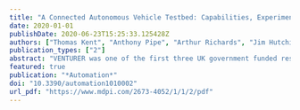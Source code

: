 ```yaml
---
title: "A Connected Autonomous Vehicle Testbed: Capabilities, Experimental Processes and Lessons Learned"
date: 2020-01-01
publishDate: 2020-06-23T15:25:33.125428Z
authors: ["Thomas Kent", "Anthony Pipe", "Arthur Richards", "Jim Hutchinson", "Wolfgang Schuster"]
publication_types: ["2"]
abstract: "VENTURER was one of the first three UK government funded research and innovation projects on Connected Autonomous Vehicles (CAVs) and was conducted predominantly in the South West region of the country. A series of increasingly complex scenarios conducted in an urban setting were used to: (i) evaluate the technology created as a part of the project; (ii) systematically assess participant responses to CAVs and; (iii) inform the development of potential insurance models and legal frameworks. Developing this understanding contributed key steps towards facilitating the deployment of CAVs on UK roads. This paper aims to describe the VENTURER Project trials, their objectives and detail some of the key technologies used. Importantly we aim to introduce some informative challenges that were overcame and the subsequent project and technological lessons learned in a hope to help others plan and execute future CAV research. The project successfully integrated several technologies crucial to CAV development. These included, a Decision Making System using behaviour trees to make high level decisions; A pilot-control system to smoothly and comfortably turn plans into throttle and steering actuation; Sensing and perception systems to make sense of raw sensor data; Inter-CAV Wireless communication capable of demonstrating vehicle-to-vehicle communication of potential hazards. The closely coupled technology integration, testing and participant-focused trial schedule led to a greatly improved understanding of the engineering and societal barriers that CAV development faces. From a behavioural standpoint the importance of reliability and repeatability far outweighs a need for novel trajectories, while the sensor-to-perception capabilities are critical, the process of verification and validation is extremely time consuming. Additionally, the added capabilities that can be leveraged from inter-CAV communications shows the potential for improved road safety that could result. Importantly, to effectively conduct human factors experiments in the CAV sector under consistent and repeatable conditions, one needs to define a scripted and stable set of scenarios that uses reliable equipment and a controllable environmental setting. This requirement can often be at odds with making significant technology developments, and if both are part of a project's goals then they may need to be separated from each other."
featured: true
publication: "*Automation*"
doi: "10.3390/automation1010002"
url_pdf: "https://www.mdpi.com/2673-4052/1/1/2/pdf"
---
```

